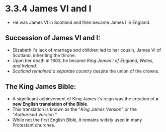 # 3.3.4 James VI and I

- He was James VI in Scotland and then became James I in England.

## Succession of James VI and I:
- Elizabeth I's lack of marriage and children led to her cousin, James VI of Scotland, inheriting the throne.
- Upon her death in 1603, he became *King James I of England, Wales, and Ireland.*
- *Scotland remained a separate country* despite the union of the crowns.

## The King James Bible:
- A significant achievement of King James I's reign was the creation of **a new English translation of the Bible**.
- This translation is known as the "*King James Version*" or the "*Authorised Version.*"
- While not the first English Bible, it remains widely used in many Protestant churches.

